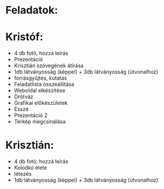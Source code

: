 # Feladatok:


# Kristóf:
- 4 db fotó, hozzá leírás
- Prezentáció
- Krisztián szövegének átírása
- 1db látványosság (képpel) + 3db látványosság (útvonalhoz)
- forrásgyűjtés, kutatás
- Feladatlista összeállítása
- Weboldal elkészítése
- Drótváz
- Grafikai előkészületek
- Esszé
- Prezentáció 2
- Térkép megcsinálása

# Krisztián:
- 4 db fotó, hozzá leírás
- Kolodkó élete
- létezés
- 1db látványosság (képpel) + 3db látványosság (útvonalhoz)



